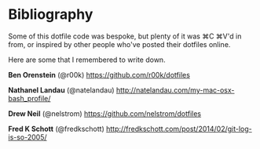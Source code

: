# Bibliography

Some of this dotfile code was bespoke, but plenty of it was ⌘C ⌘V'd in from, or inspired by other people who've posted their dotfiles online. 

Here are some that I remembered to write down.

**Ben Orenstein** (@r00k)
https://github.com/r00k/dotfiles

**Nathanel Landau** (@natelandau)
http://natelandau.com/my-mac-osx-bash_profile/

**Drew Neil** (@nelstrom)
https://github.com/nelstrom/dotfiles

**Fred K Schott** (@fredkschott)
http://fredkschott.com/post/2014/02/git-log-is-so-2005/
